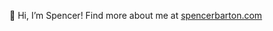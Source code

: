 👋 Hi, I’m Spencer! Find more about me at [spencerbarton.com](https://spencerbarton.com/)

<!---
sbarton272/sbarton272 is a ✨ special ✨ repository because its `README.md` (this file) appears on your GitHub profile.
You can click the Preview link to take a look at your changes.
--->
